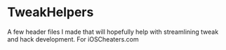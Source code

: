 # TweakHelpers
A few header files I made that will hopefully help with streamlining tweak and hack development.  For iOSCheaters.com
